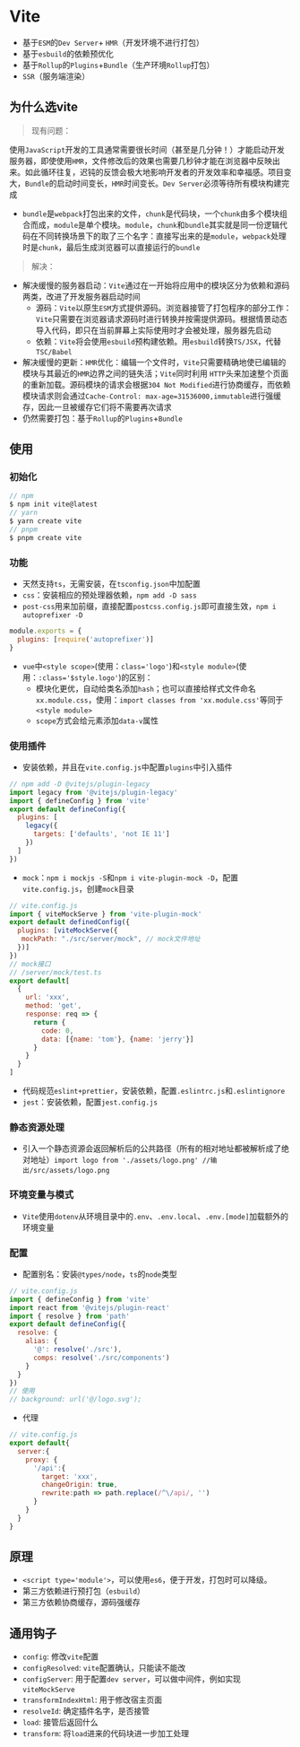 # Vite

- 基于`ESM`的`Dev Server`+ `HMR`（开发环境不进行打包）
- 基于`esbuild`的依赖预优化
- 基于`Rollup`的`Plugins`+`Bundle`（生产环境`Rollup`打包）
- `SSR`（服务端渲染）

## 为什么选vite

> 现有问题：

使用`JavaScript`开发的工具通常需要很长时间（甚至是几分钟！）才能启动开发服务器，即使使用`HMR`，文件修改后的效果也需要几秒钟才能在浏览器中反映出来。如此循环往复，迟钝的反馈会极大地影响开发者的开发效率和幸福感。项目变大，`Bundle`的启动时间变长，`HMR`时间变长。`Dev Server`必须等待所有模块构建完成

- `bundle`是`webpack`打包出来的文件，`chunk`是代码块，一个`chunk`由多个模块组合而成，`module`是单个模块。`module`，`chunk`和`bundle`其实就是同一份逻辑代码在不同转换场景下的取了三个名字：直接写出来的是`module`，`webpack`处理时是`chunk`，最后生成浏览器可以直接运行的`bundle`

> 解决：

- 解决缓慢的服务器启动：`Vite`通过在一开始将应用中的模块区分为依赖和源码两类，改进了开发服务器启动时间
  - 源码：`Vite`以原生`ESM`方式提供源码。浏览器接管了打包程序的部分工作：`Vite`只需要在浏览器请求源码时进行转换并按需提供源码。根据情景动态导入代码，即只在当前屏幕上实际使用时才会被处理，服务器先启动
  - 依赖：`Vite`将会使用`esbuild`预构建依赖。用`esbuild`转换`TS/JSX`，代替`TSC/Babel`
- 解决缓慢的更新：`HMR`优化：编辑一个文件时，`Vite`只需要精确地使已编辑的模块与其最近的`HMR`边界之间的链失活；`Vite`同时利用 `HTTP`头来加速整个页面的重新加载。源码模块的请求会根据`304 Not Modified`进行协商缓存，而依赖模块请求则会通过`Cache-Control: max-age=31536000,immutable`进行强缓存，因此一旦被缓存它们将不需要再次请求
- 仍然需要打包：基于`Rollup`的`Plugins`+`Bundle`

## 使用

### 初始化

```javascript
// npm
$ npm init vite@latest
// yarn
$ yarn create vite
// pnpm
$ pnpm create vite
```

### 功能

- 天然支持`ts`，无需安装，在`tsconfig.json`中加配置
- `css`：安装相应的预处理器依赖，`npm add -D sass`
- `post-css`用来加前缀，直接配置`postcss.config.js`即可直接生效，`npm i autoprefixer -D`

```javascript
module.exports = {
  plugins: [require('autoprefixer')]
}
```

- `vue`中`<style scope>`(使用：`class='logo'`)和`<style module>`(使用：`:class='$style.logo'`)的区别：
  - 模块化更优，自动给类名添加`hash`；也可以直接给样式文件命名`xx.module.css`，使用：`import classes from 'xx.module.css'`等同于`<style module>`
  - `scope`方式会给元素添加`data-v`属性

### 使用插件

- 安装依赖，并且在`vite.config.js`中配置`plugins`中引入插件

```javascript
// npm add -D @vitejs/plugin-legacy
import legacy from '@vitejs/plugin-legacy'
import { defineConfig } from 'vite'
export default defineConfig({
  plugins: [
    legacy({
      targets: ['defaults', 'not IE 11']
    })
  ]
})
```

- `mock`：`npm i mockjs -S`和`npm i vite-plugin-mock -D`，配置`vite.config.js`，创建`mock`目录

```javascript
// vite.config.js
import { viteMockServe } from 'vite-plugin-mock'
export default definedConfig({
  plugins: [viteMockServe({
   mockPath: "./src/server/mock", // mock文件地址
  })]
})
// mock接口
// /server/mock/test.ts
export default[
  {
    url: 'xxx',
    method: 'get',
    response: req => {
      return {
        code: 0,
        data: [{name: 'tom'}, {name: 'jerry'}]
      }
    }
  }
]
```

- 代码规范`eslint+prettier`，安装依赖，配置`.eslintrc.js`和`.eslintignore`
- `jest`：安装依赖，配置`jest.config.js`

### 静态资源处理

- 引入一个静态资源会返回解析后的公共路径（所有的相对地址都被解析成了绝对地址）`import logo from './assets/logo.png' //输出/src/assets/logo.png`

### 环境变量与模式

- `Vite`使用`dotenv`从环境目录中的`.env`、`.env.local`、`.env.[mode]`加载额外的环境变量

### 配置

- 配置别名：安装`@types/node`，`ts`的`node`类型

```javascript
// vite.config.js
import { defineConfig } from 'vite'
import react from '@vitejs/plugin-react'
import { resolve } from 'path'
export default defineConfig({
  resolve: {
    alias: {
      '@': resolve('./src'),
      comps: resolve('./src/components')
    }
  }
})
// 使用
// background: url('@/logo.svg'); 
```

- 代理

```javascript
// vite.config.js
export default{
  server:{
    proxy: {
      '/api':{
        target: 'xxx',
        changeOrigin: true,
        rewrite:path => path.replace(/^\/api/, '')
      }
    }
  }
}
```

## 原理

- `<script type='module'>`，可以使用`es6`，便于开发，打包时可以降级。
- 第三方依赖进行预打包（`esbuild`）
- 第三方依赖协商缓存，源码强缓存

## 通用钩子

- `config`: 修改`vite`配置
- `configResolved`: `vite`配置确认，只能读不能改
- `configServer`: 用于配置`dev server`，可以做中间件，例如实现`viteMockServe`
- `transformIndexHtml`: 用于修改宿主页面
- `resolveId`: 确定插件名字，是否接管
- `load`: 接管后返回什么
- `transform`: 将`load`进来的代码块进一步加工处理
